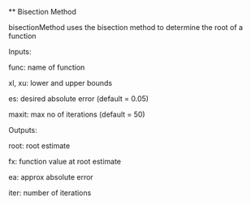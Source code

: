 ** Bisection Method

bisectionMethod uses the bisection method to determine the root of a
function

Inputs:

   func: name of function

   xl, xu: lower and upper bounds

   es: desired absolute error (default = 0.05)

   maxit: max no of iterations (default = 50)

Outputs:

   root: root estimate

   fx: function value at root estimate

   ea: approx absolute error

   iter: number of iterations
